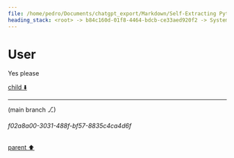 ```yaml
---
file: /home/pedro/Documents/chatgpt_export/Markdown/Self-Extracting Python Script Framework.md
heading_stack: <root> -> b84c160d-01f8-4464-bdcb-ce33aed920f2 -> System -> 223bd57b-5a68-450f-8413-2c9aaa3de884 -> System -> aaa2f0a0-5c47-46c8-9517-226c34230146 -> User -> 0fec26b9-8a0c-4dfc-b842-fb7cf4697924 -> Assistant -> Problem Exploration and Design Specification -> Problem Statement -> Core Components -> Data Packing -> Data Unpacking -> Operation Interfaces -> Script Generation -> Specifications -> aaa28cbe-9139-4539-915e-cee347975b63 -> User -> 2d6e1ca0-1786-4102-b30e-5545b9b2f1e0 -> Assistant -> aaa2fcae-5154-4dac-91c6-f8c98e0dba1f -> User -> e7d6cadc-2ed5-4673-aa24-5eabdf011818 -> Assistant -> 4ab984b5-d8c1-4463-83b0-dd85ff18f35f -> Tool -> 2e7a6320-a857-4f06-9c46-2438d80bb331 -> Assistant -> 30890fc7-d405-44a9-b4b4-5755b79309c7 -> Assistant -> 8cfa77c9-ffc0-42a1-b070-72225b99093d -> Tool -> 682274cb-508e-40ea-b309-1c8ae23ed8ad -> Assistant -> aaa2c4c9-6f1b-496c-98e9-fb1ccce31bff -> User -> f58e1ce0-a2bf-4b5a-8a83-c57d7ae7b39d -> Assistant -> fb30f088-a47f-4bd3-880d-f080eedfdb46 -> Tool -> 677e81ba-f9f5-4ba1-83af-d8d440a13496 -> Assistant -> aaa2c27f-0250-48cb-add7-fd54540b0234 -> User
---
```

# User

Yes please

[child ⬇️](#f02a8a00-3031-488f-bf57-8835c4ca4d6f)

---

(main branch ⎇)
###### f02a8a00-3031-488f-bf57-8835c4ca4d6f
[parent ⬆️](#aaa2c27f-0250-48cb-add7-fd54540b0234)
